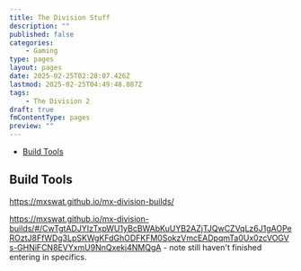 ```yaml
---
title: The Division Stuff
description: ""
published: false
categories:
    - Gaming
type: pages
layout: pages
date: 2025-02-25T02:28:07.426Z
lastmod: 2025-02-25T04:49:48.887Z
tags:
    - The Division 2
draft: true
fmContentType: pages
preview: ""
---
```


<!--- cSpell:disable --->
* [Build Tools](#build-tools)
<!--- cSpell:enable --->

## Build Tools

<https://mxswat.github.io/mx-division-builds/>

<https://mxswat.github.io/mx-division-builds/#/CwTgtADJYIzTxpWU1yBcBWAbKuUYB2AZjTJQwCZVqLz6J1gAOPeROztJ8FfWDg3LpSKWgKFdGhODFKFM0SokzVmcEADpqmTa0Ux0zcVOGVs-GHNiFCN8EVYxmU9NnQxekj4NMQgA> - note still haven't finished entering in specifics.
